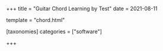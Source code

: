 +++
title = "Guitar Chord Learning by Test"
date = 2021-08-11

template = "chord.html"

[taxonomies]
categories = ["software"]

+++
